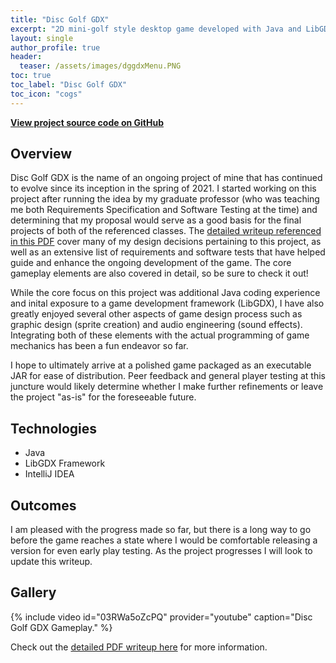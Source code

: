 ```yaml
---
title: "Disc Golf GDX"
excerpt: "2D mini-golf style desktop game developed with Java and LibGDX framework."
layout: single
author_profile: true
header:
  teaser: /assets/images/dggdxMenu.PNG
toc: true
toc_label: "Disc Golf GDX"
toc_icon: "cogs"
---
```


**[View project source code on GitHub](https://github.com/griesenj/GolfGameGDX)**

## Overview

Disc Golf GDX is the name of an ongoing project of mine that has continued to evolve since its inception in the spring of 2021. I started working on this project after running the idea by my graduate professor (who was teaching me both Requirements Specification and Software Testing at the time) and determining that my proposal would serve as a good basis for the final projects of both of the referenced classes. The <a href="/assets/misc/dggdxWriteup.pdf" target="_blank">detailed writeup referenced in this PDF</a> cover many of my design decisions pertaining to this project, as well as an extensive list of requirements and software tests that have helped guide and enhance the ongoing development of the game. The core gameplay elements are also covered in detail, so be sure to check it out!

While the core focus on this project was additional Java coding experience and inital exposure to a game development framework (LibGDX), I have also greatly enjoyed several other aspects of game design process such as graphic design (sprite creation) and audio engineering (sound effects). Integrating both of these elements with the actual programming of game mechanics has been a fun endeavor so far.

I hope to ultimately arrive at a polished game packaged as an executable JAR for ease of distribution. Peer feedback and general player testing at this juncture would likely determine whether I make further refinements or leave the project "as-is" for the foreseeable future.

## Technologies

* Java
* LibGDX Framework
* IntelliJ IDEA

## Outcomes

I am pleased with the progress made so far, but there is a long way to go before the game reaches a state where I would be comfortable releasing a version for even early play testing. As the project progresses I will look to update this writeup.

## Gallery

{% include video id="03RWa5oZcPQ" provider="youtube" caption="Disc Golf GDX Gameplay." %}

Check out the <a href="/assets/misc/dggdxWriteup.pdf" target="_blank">detailed PDF writeup here</a> for more information.
